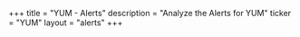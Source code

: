 +++
title = "YUM - Alerts"
description = "Analyze the Alerts for YUM"
ticker = "YUM"
layout = "alerts"
+++


